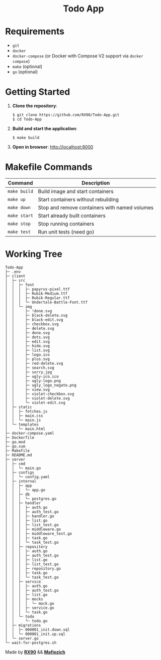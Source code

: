 <h1 align="center">Todo App</h1>

# Requirements

- `git`
- `docker`
- `docker-compose` (or Docker with Compose V2 support via `docker compose`)
- `make` (optional)
- `go` (optional)

# Getting Started

1. **Clone the repository**:

   ```
   $ git clone https://github.com/RX90/Todo-App.git
   $ cd Todo-App
   ```

2. **Build and start the application**:

   ```
   $ make build
   ```

3. **Open in browser**: [http://localhost:8000](http://localhost:8000)

# Makefile Commands

| Command      | Description                                   |
| ------------ | --------------------------------------------- |
| `make build` | Build image and start containers              |
| `make up`    | Start containers without rebuilding           |
| `make down`  | Stop and remove containers with named volumes |
| `make start` | Start already built containers                |
| `make stop`  | Stop running containers                       |
| `make test`  | Run unit tests (need go)                      |

# Working Tree

    Todo-App
    ├─ .env
    ├─ client
    │  ├─ src
    │  │  ├─ font
    │  │  │  ├─ papyrus-pixel.ttf
    │  │  │  ├─ Rubik-Medium.ttf
    │  │  │  ├─ Rubik-Regular.ttf
    │  │  │  └─ Undertale-Battle-Font.ttf
    │  │  └─ img
    │  │     ├─ !done.svg
    │  │     ├─ black-delete.svg
    │  │     ├─ black-edit.svg
    │  │     ├─ checkbox.svg
    │  │     ├─ delete.svg
    │  │     ├─ done.svg
    │  │     ├─ dots.svg
    │  │     ├─ edit.svg
    │  │     ├─ hide.svg
    │  │     ├─ list.svg
    │  │     ├─ logo.ico
    │  │     ├─ plus.svg
    │  │     ├─ red-delete.svg
    │  │     ├─ search.svg
    │  │     ├─ sorry.jpg
    │  │     ├─ ugly-ico.ico
    │  │     ├─ ugly-logo.png
    │  │     ├─ ugly_logo_negate.png
    │  │     ├─ view.svg
    │  │     ├─ violet-checkbox.svg
    │  │     ├─ violet-delete.svg
    │  │     └─ violet-edit.svg
    │  ├─ static
    │  │  ├─ fetches.js
    │  │  ├─ main.css
    │  │  └─ main.js
    │  └─ templates
    │     └─ main.html
    ├─ docker-compose.yaml
    ├─ Dockerfile
    ├─ go.mod
    ├─ go.sum
    ├─ Makefile
    ├─ README.md
    ├─ server
    │  ├─ cmd
    │  │  └─ main.go
    │  ├─ configs
    │  │  └─ config.yaml
    │  ├─ internal
    │  │  ├─ app
    │  │  │  └─ app.go
    │  │  ├─ db
    │  │  │  └─ postgres.go
    │  │  ├─ handler
    │  │  │  ├─ auth.go
    │  │  │  ├─ auth_test.go
    │  │  │  ├─ handler.go
    │  │  │  ├─ list.go
    │  │  │  ├─ list_test.go
    │  │  │  ├─ middleware.go
    │  │  │  ├─ middleware_test.go
    │  │  │  ├─ task.go
    │  │  │  └─ task_test.go
    │  │  ├─ repository
    │  │  │  ├─ auth.go
    │  │  │  ├─ auth_test.go
    │  │  │  ├─ list.go
    │  │  │  ├─ list_test.go
    │  │  │  ├─ repository.go
    │  │  │  ├─ task.go
    │  │  │  └─ task_test.go
    │  │  ├─ service
    │  │  │  ├─ auth.go
    │  │  │  ├─ auth_test.go
    │  │  │  ├─ list.go
    │  │  │  ├─ mocks
    │  │  │  │  └─ mock.go
    │  │  │  ├─ service.go
    │  │  │  └─ task.go
    │  │  └─ todo
    │  │     └─ todo.go
    │  ├─ migrations
    │  │  ├─ 000001_init.down.sql
    │  │  └─ 000001_init.up.sql
    │  └─ server.go
    └─ wait-for-postgres.sh

Made by **[RX90](https://github.com/RX90)** && **[Mafiozich](https://github.com/Mafiozich)**
